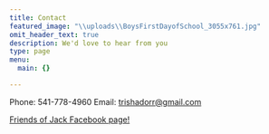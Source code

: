 ```yaml
---
title: Contact
featured_image: "\\uploads\\BoysFirstDayofSchool_3055x761.jpg"
omit_header_text: true
description: We'd love to hear from you
type: page
menu:
  main: {}

---
```

Phone: 541-778-4960
Email: trishadorr@gmail.com

[Friends of Jack Facebook page!](https://www.facebook.com/groups/262701727595775/)